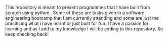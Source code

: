 This repository is meant to present programmes that I have built from scratch using python . Some of these are tasks given in a software engineering bootcamp that I am
currently attending and some are just me praciticing what i have learnt or just built for fun. 
I have a passion for learning and as I add to my knowledge I will be adding to this repository. So keep checking back!
